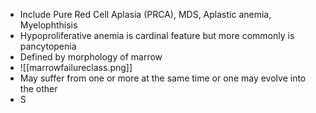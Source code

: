 * Include Pure Red Cell Aplasia (PRCA), MDS, Aplastic anemia, Myelophthisis
* Hypoproliferative anemia is cardinal feature but more commonly is pancytopenia 
* Defined by morphology of marrow 
* ![[marrowfailureclass.png]]
* May suffer from one or more at the same time or one may evolve into the other 
* S